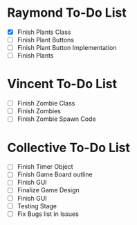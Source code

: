 # Raymond To-Do List
- [x] Finish Plants Class
- [ ] Finish Plant Buttons
- [ ] Finish Plant Button Implementation
- [ ] Finish Plants

# Vincent To-Do List
- [ ] Finish Zombie Class
- [ ] Finish Zombies
- [ ] Finish Zombie Spawn Code

# Collective To-Do List
- [ ] Finish Timer Object
- [ ] Finish Game Board outline
- [ ] Finish GUI
- [ ] Finalize Game Design 
- [ ] Finish GUI
- [ ] Testing Stage
- [ ] Fix Bugs list in Issues
